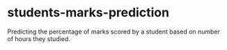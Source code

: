 # students-marks-prediction
Predicting the percentage of marks scored by a student based on number of hours they studied.
